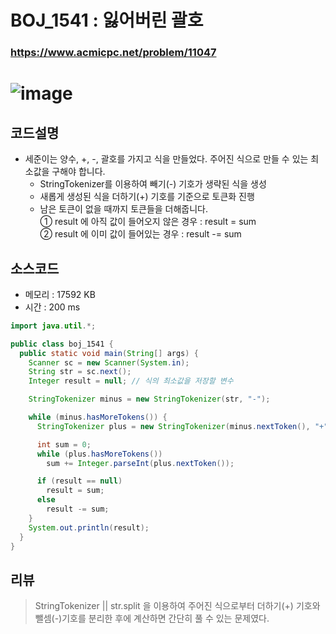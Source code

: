 # BOJ_1541 : 잃어버린 괄호

### https://www.acmicpc.net/problem/11047
# ![image](https://user-images.githubusercontent.com/96826443/161310739-7a86b6bc-07c5-476e-9470-1ced92f51646.png)


## 코드설명
* 세준이는 양수, +, -, 괄호를 가지고 식을 만들었다. 주어진 식으로 만들 수 있는 최소값을 구해야 합니다.
  * StringTokenizer를 이용하여 빼기(-) 기호가 생략된 식을 생성
  * 새롭게 생성된 식을 더하기(+) 기호를 기준으로 토큰화 진행
  * 남은 토큰이 없을 때까지 토큰들을 더해줍니다.  
   ① result 에 아직 값이 들어오지 않은 경우 : result = sum  
   ② result 에 이미 값이 들어있는 경우 : result -= sum

## 소스코드
* 메모리 : 17592 KB
* 시간 : 200 ms

```java
import java.util.*;

public class boj_1541 {
  public static void main(String[] args) {
    Scanner sc = new Scanner(System.in);
    String str = sc.next();
    Integer result = null; // 식의 최소값을 저장할 변수

    StringTokenizer minus = new StringTokenizer(str, "-");

    while (minus.hasMoreTokens()) {
      StringTokenizer plus = new StringTokenizer(minus.nextToken(), "+");

      int sum = 0;
      while (plus.hasMoreTokens())
        sum += Integer.parseInt(plus.nextToken());

      if (result == null)
        result = sum;
      else
        result -= sum;
    }
    System.out.println(result);
  }
}
```

## 리뷰
> StringTokenizer || str.split 을 이용하여 주어진 식으로부터 더하기(+) 기호와 뺄셈(-)기호를 분리한 후에 계산하면 간단히 풀 수 있는 문제였다.
